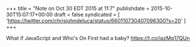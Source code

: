 +++
title = "Note on Oct 30 EDT 2015 at 11:7"
publishdate = 2015-10-30T15:07:17+00:00
draft = false
syndicated = [ 'https://twitter.com/chrisjohndeluca/status/660110730407096300?s=20' ]
+++

What if JavaScript and Who's On First had a baby? https://t.co/iazMq17QUn
